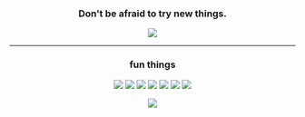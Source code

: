 

<h3 align='center'>
  Don't be afraid to try new things.
  </h3>

<p align="center">
        <img src='https://user-images.githubusercontent.com/83146584/154866157-d4204b63-7141-4d66-a6d3-a6e6303ffc1f.gif' />
</p>

<hr/>

<h3 align="center">
	fun things
</h3>
<p align='center'>
<img src=https://img.shields.io/badge/-Django-black?logo=django />
<img src=https://img.shields.io/badge/-Django%20REST-black?logo=django />
<img src=https://img.shields.io/badge/-Python-black?logo=python />
<img src=https://img.shields.io/badge/-Vue.js-black?logo=vue.js />
<img src=https://img.shields.io/badge/-CSharp-black?logo=csharp />
<img src=https://img.shields.io/badge/-PostgreSQL-black?logo=postgresql />
<img src=https://img.shields.io/badge/-SQLite-black?logo=sqlite />

</p>



<p align=center>
	<img src=https://user-images.githubusercontent.com/83146584/154866453-9e971a08-cf5a-41ce-80b8-e413816a3deb.gif>
</p>
 
